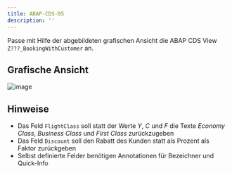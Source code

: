 ```yaml
---
title: ABAP-CDS-05
description: ''
---
```


Passe mit Hilfe der abgebildeten grafischen Ansicht die ABAP CDS View `Z???_BookingWithCustomer` an.

## Grafische Ansicht
![image](https://user-images.githubusercontent.com/47243617/204781168-d3332357-e0a4-4d45-af37-82dd761ad178.png)

## Hinweise
- Das Feld `FlightClass` soll statt der Werte _Y_, _C_ und _F_ die Texte _Economy Class_, _Business Class_ und _First Class_ zurückzugeben
- Das Feld `Discount` soll den Rabatt des Kunden statt als Prozent als Faktor zurückgeben
- Selbst definierte Felder benötigen Annotationen für Bezeichner und Quick-Info

